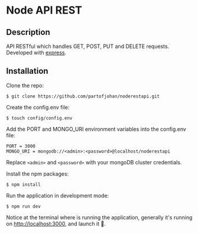 # Node API REST

## Description
API RESTful which handles GET, POST, PUT and DELETE requests. Developed with [express](https://expressjs.com).

## Installation

Clone the repo:
```
$ git clone https://github.com/partofjohan/noderestapi.git
```

Create the config.env file:
```
$ touch config/config.env
```

Add the PORT and MONGO_URI environment variables into the config.env file:
```
PORT = 3000
MONGO_URI = mongodb://<admin>:<password>@localhost/noderestapi
```
Replace ```<admin>``` and ```<password>``` with your mongoDB cluster credentials.

Install the npm packages:
```
$ npm install 
```

Run the application in development mode:
```
$ npm run dev
```
Notice at the terminal where is running the application, generally it's running on [http://localhost:3000](http://localhost:3000), and launch it 🚀.
